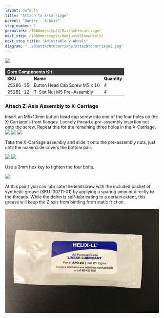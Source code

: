 ```yaml
---
layout: default
title: "Attach to X-Carriage"
parent: "Gantry - Z-Axis"
step_number: 2
permalink: /1000mm/step2c/5attachtocarriage/
next_step: /1000mm/step2c/6adjustablevwheels/
next_step_title: "Adjustable V-Wheels"
diagram: "../05attachtocarriage/attachtocarriage1.jpg"
---
```

<img src="../../../photo/jpfsPA120456.jpg">

<table>
  <tr>
    <td style="color:#fff;background: #383838" colspan="3">
      <b>Core Components Kit</b>
    </td>
  </tr>
  <tr>
    <td>
      <b>SKU</b>
    </td>
    <td>
      <b>Name</b>
    </td>
    <td>
      <b>Quantity</b>
    </td>
  </tr>
  <tr>
    <td>
      25286-35
    </td>
    <td>
      Button Head Cap Screw M5 x 10
    </td>
    <td>
      4
    </td>
  </tr>
  <tr>
    <td>
      25281-12
    </td>
    <td>
      T-Slot Nut M5 Pre-Assembly
    </td>
    <td>
      4
    </td>
  </tr>
</table>


<h3>Attach Z-Axis Assembly to X-Carriage</h3>

Insert an M5x10mm button head cap screw into one of the four holes on the X-Carriage's front flanges. Loosely thread a pre-assembly insertion nut onto the screw. Repeat this for the remaining three holes in the X-Carriage.
<img src="../../../photo/jpfsPA120448.jpg">
<img src="../../../photo/jpfsPA120451.jpg">
<img src="../../step2/photo/jpfs_DSC2714.jpg">

Take the X-Carriage assembly and slide it onto the pre-assembly nuts, just until the makerslide covers the bottom pair.

<img src="../../step2/photo/jpfs_DSC2716.jpg">
<img src="../../step2/photo/jpfs_DSC2718.jpg">

Use a 3mm hex key to tighten the four bolts.

<img src="../../step2/photo/jpfs_DSC2721.jpg">

At this point you can lubricate the leadscrew with the included packet of synthetic grease (SKU: 30711-01) by applying a sparing amount directly to the threads. While the delrin is self-lubricating to a certain extent, this grease will keep the Z axis from binding from static friction. 

<img src ="../../../photo/lubepacket.jpeg">



